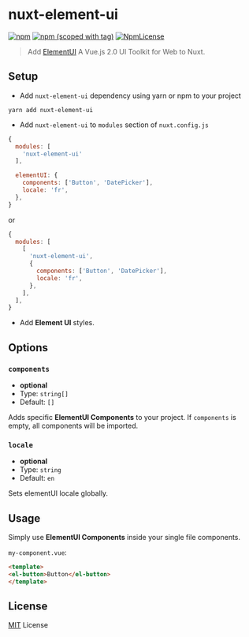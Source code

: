 # nuxt-element-ui

[![npm](https://img.shields.io/npm/dt/nuxt-element-ui.svg?style=flat-square)](https://www.npmjs.com/package/nuxt-element-ui) [![npm (scoped with tag)](https://img.shields.io/npm/v/nuxt-element-ui/latest.svg?style=flat-square)](https://www.npmjs.com/package/nuxt-element-ui) [![NpmLicense](https://img.shields.io/npm/l/nuxt-element-ui.svg?style=flat-square)](https://www.npmjs.com/package/nuxt-element-ui)

> Add [ElementUI](https://github.com/ElemeFE/element) A Vue.js 2.0 UI Toolkit for Web to Nuxt.

## Setup

- Add `nuxt-element-ui` dependency using yarn or npm to your project

```shell
yarn add nuxt-element-ui
```

- Add `nuxt-element-ui` to `modules` section of `nuxt.config.js`

```js
{
  modules: [
    'nuxt-element-ui'
  ],

  elementUI: {
    components: ['Button', 'DatePicker'],
    locale: 'fr',
  },
}
```

or

```js
{
  modules: [
    [
      'nuxt-element-ui',
      {
        components: ['Button', 'DatePicker'],
        locale: 'fr',
      },
    ],
  ],
}
```

- Add **Element UI** styles.

## Options

### `components`

- **optional**
- Type: `string[]`
- Default: `[]`

Adds specific **ElementUI Components** to your project. If `components` is empty, all components will be imported.

### `locale`

- **optional**
- Type: `string`
- Default: `en`

Sets elementUI locale globally.

## Usage

Simply use **ElementUI Components** inside your single file components.

`my-component.vue`:

```html
<template>
<el-button>Button</el-button>
</template>
```

## License

[MIT](https://github.com/gbouteiller/nuxt-element-ui/blob/master/LICENSE) License
